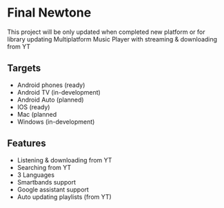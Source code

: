 # Final Newtone
This project will be only updated when completed new platform or for library updating
Multiplatform Music Player with streaming & downloading from YT

## Targets
- Android phones (ready)
- Android TV (in-development)
- Android Auto (planned)
- IOS (ready)
- Mac (planned
- Windows (in-development)

## Features

- Listening & downloading from YT
- Searching from YT
- 3 Languages
- Smartbands support
- Google assistant support
- Auto updating playlists (from YT)